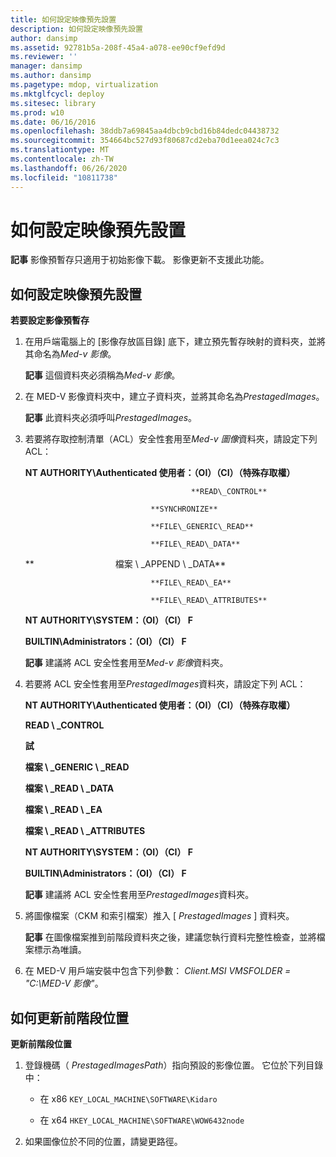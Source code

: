 ```yaml
---
title: 如何設定映像預先設置
description: 如何設定映像預先設置
author: dansimp
ms.assetid: 92781b5a-208f-45a4-a078-ee90cf9efd9d
ms.reviewer: ''
manager: dansimp
ms.author: dansimp
ms.pagetype: mdop, virtualization
ms.mktglfcycl: deploy
ms.sitesec: library
ms.prod: w10
ms.date: 06/16/2016
ms.openlocfilehash: 38ddb7a69845aa4dbcb9cbd16b84dedc04438732
ms.sourcegitcommit: 354664bc527d93f80687cd2eba70d1eea024c7c3
ms.translationtype: MT
ms.contentlocale: zh-TW
ms.lasthandoff: 06/26/2020
ms.locfileid: "10811738"
---
```

# 如何設定映像預先設置


**記事** 影像預暫存只適用于初始影像下載。 影像更新不支援此功能。

 

## 如何設定映像預先設置


**若要設定影像預暫存**

1.  在用戶端電腦上的 [影像存放區目錄] 底下，建立預先暫存映射的資料夾，並將其命名為*Med-v 影像*。

    **記事** 這個資料夾必須稱為*Med-v 影像*。

     

2.  在 MED-V 影像資料夾中，建立子資料夾，並將其命名為*PrestagedImages*。

    **記事** 此資料夾必須呼叫*PrestagedImages*。

     

3.  若要將存取控制清單（ACL）安全性套用至*Med-v 圖像*資料夾，請設定下列 ACL：

    **NT AUTHORITY\\Authenticated 使用者：（OI）（CI）（特殊存取權）**

                                             **READ\_CONTROL**

                                    **SYNCHRONIZE**

                                    **FILE\_GENERIC\_READ**

                                    **FILE\_READ\_DATA**

    **                                 檔案 \ _APPEND \ _DATA**

                                    **FILE\_READ\_EA**

                                    **FILE\_READ\_ATTRIBUTES**

    **NT AUTHORITY\\SYSTEM：（OI）（CI） F**

    **BUILTIN\\Administrators：（OI）（CI） F**

    **記事** 建議將 ACL 安全性套用至*Med-v 影像*資料夾。

     

4.  若要將 ACL 安全性套用至*PrestagedImages*資料夾，請設定下列 ACL：

    **NT AUTHORITY\\Authenticated 使用者：（OI）（CI）（特殊存取權）**

    **READ \ _CONTROL**

    **試**

    **檔案 \ _GENERIC \ _READ**

    **檔案 \ _READ \ _DATA**

    **檔案 \ _READ \ _EA**

    **檔案 \ _READ \ _ATTRIBUTES**

    **NT AUTHORITY\\SYSTEM：（OI）（CI） F**

    **BUILTIN\\Administrators：（OI）（CI） F**

    **記事** 建議將 ACL 安全性套用至*PrestagedImages*資料夾。

     

5.  將圖像檔案（CKM 和索引檔案）推入 [ *PrestagedImages* ] 資料夾。

    **記事** 在圖像檔案推到前階段資料夾之後，建議您執行資料完整性檢查，並將檔案標示為唯讀。

     

6.  在 MED-V 用戶端安裝中包含下列參數： *Client.MSI VMSFOLDER = "C:\\MED-V 影像"*。

## 如何更新前階段位置


**更新前階段位置**

1.  登錄機碼（ *PrestagedImagesPath*）指向預設的影像位置。 它位於下列目錄中：

    -   在 x86 `KEY_LOCAL_MACHINE\SOFTWARE\Kidaro`

    -   在 x64 `HKEY_LOCAL_MACHINE\SOFTWARE\WOW6432node`

2.  如果圖像位於不同的位置，請變更路徑。

 

 





